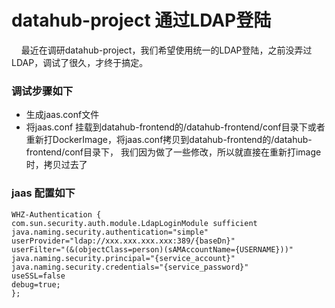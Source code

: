 # datahub-project 通过LDAP登陆
&nbsp;&nbsp;&nbsp;&nbsp;最近在调研datahub-project，我们希望使用统一的LDAP登陆，之前没弄过LDAP，调试了很久，才终于搞定。
### 调试步骤如下
- 生成jaas.conf文件
- 将jaas.conf 挂载到datahub-frontend的/datahub-frontend/conf目录下或者重新打DockerImage，将jaas.conf拷贝到datahub-frontend的/datahub-frontend/conf目录下， 我们因为做了一些修改，所以就直接在重新打image时，拷贝过去了

### jaas 配置如下
```config
WHZ-Authentication {
com.sun.security.auth.module.LdapLoginModule sufficient
java.naming.security.authentication="simple"
userProvider="ldap://xxx.xxx.xxx.xxx:389/{baseDn}"
userFilter="(&(objectClass=person)(sAMAccountName={USERNAME}))"
java.naming.security.principal="{service_account}"
java.naming.security.credentials="{service_password}"
useSSL=false
debug=true;
};
```

